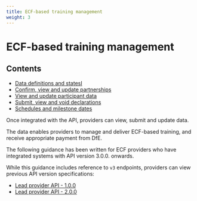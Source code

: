 ```yaml
---
title: ECF-based training management
weight: 3
---
```


# ECF-based training management

## Contents

* [Data definitions and statesI](/api-reference/ecf/definitions-and-states)
* [Confirm, view and update partnerships](/api-reference/ecf/guidance/#view-submit-and-update-partnerships)
* [View and update participant data](/api-reference/ecf/guidance/#view-and-update-participant-data)
* [Submit, view and void declarations](/api-reference/ecf/guidance/#submit-view-and-void-declarations)
* [Schedules and milestone dates ](/api-reference/ecf/schedules-and-milestone-dates)

Once integrated with the API, providers can view, submit and update data. 

The data enables providers to manage and deliver ECF-based training, and receive appropriate payment from DfE.

<div class="govuk-inset-text">The following guidance has been written for ECF providers who have integrated systems with API version 3.0.0. onwards. </div>

While this guidance includes reference to `v3` endpoints, providers can view previous API version specifications:

* [Lead provider API - 1.0.0](api-reference/reference-v1)
* [Lead provider API - 2.0.0](api-reference/reference-v2)
